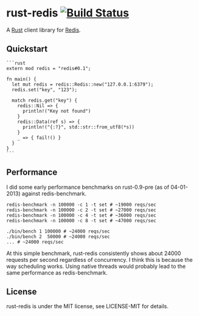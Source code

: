 # rust-redis [![Build Status][travis-image]][travis-link]

[travis-image]: https://travis-ci.org/mneumann/rust-redis.png?branch=master
[travis-link]: https://travis-ci.org/mneumann/rust-redis

A [Rust][rust-home] client library for [Redis][redis-home].

[rust-home]: http://www.rust-lang.org
[redis-home]: http://redis.io

## Quickstart

    ```rust
    extern mod redis = "redis#0.1";

    fn main() {
      let mut redis = redis::Redis::new("127.0.0.1:6379");
      redis.set("key", "123");

      match redis.get("key") {
        redis::Nil => {
          println!("Key not found")
        }
        redis::Data(ref s) => {
          println!("{:?}", std::str::from_utf8(*s))
        }
        _ => { fail!() }
      }
    }
    ```

## Performance

I did some early performance benchmarks on rust-0.9-pre (as of 04-01-2013)
against redis-benchmark.

    redis-benchmark -n 100000 -c 1 -t set # ~19000 reqs/sec
    redis-benchmark -n 100000 -c 2 -t set # ~27000 reqs/sec
    redis-benchmark -n 100000 -c 4 -t set # ~36000 reqs/sec
    redis-benchmark -n 100000 -c 8 -t set # ~47000 reqs/sec

    ./bin/bench 1 100000 # ~24000 reqs/sec
    ./bin/bench 2  50000 # ~24000 reqs/sec
    ... # ~24000 reqs/sec

At this simple benchmark, rust-redis consistently shows about 24000 requests
per second regardless of concurrency. I think this is because the way
scheduling works. Using native threads would probably lead to the same
performance as redis-benchmark.

## License

rust-redis is under the MIT license, see LICENSE-MIT for details.
